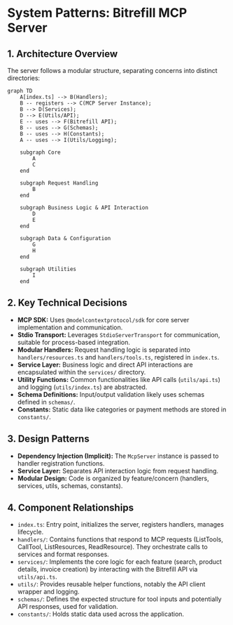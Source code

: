 # System Patterns: Bitrefill MCP Server

## 1. Architecture Overview

The server follows a modular structure, separating concerns into distinct directories:

```mermaid
graph TD
    A[index.ts] --> B(Handlers);
    B -- registers --> C(MCP Server Instance);
    B --> D(Services);
    D --> E(Utils/API);
    E -- uses --> F(Bitrefill API);
    B -- uses --> G(Schemas);
    B -- uses --> H(Constants);
    A -- uses --> I(Utils/Logging);

    subgraph Core
        A
        C
    end

    subgraph Request Handling
        B
    end

    subgraph Business Logic & API Interaction
        D
        E
    end

    subgraph Data & Configuration
        G
        H
    end

    subgraph Utilities
        I
    end
```

## 2. Key Technical Decisions

- **MCP SDK:** Uses `@modelcontextprotocol/sdk` for core server implementation and communication.
- **Stdio Transport:** Leverages `StdioServerTransport` for communication, suitable for process-based integration.
- **Modular Handlers:** Request handling logic is separated into `handlers/resources.ts` and `handlers/tools.ts`, registered in `index.ts`.
- **Service Layer:** Business logic and direct API interactions are encapsulated within the `services/` directory.
- **Utility Functions:** Common functionalities like API calls (`utils/api.ts`) and logging (`utils/index.ts`) are abstracted.
- **Schema Definitions:** Input/output validation likely uses schemas defined in `schemas/`.
- **Constants:** Static data like categories or payment methods are stored in `constants/`.

## 3. Design Patterns

- **Dependency Injection (Implicit):** The `McpServer` instance is passed to handler registration functions.
- **Service Layer:** Separates API interaction logic from request handling.
- **Modular Design:** Code is organized by feature/concern (handlers, services, utils, schemas, constants).

## 4. Component Relationships

- `index.ts`: Entry point, initializes the server, registers handlers, manages lifecycle.
- `handlers/`: Contains functions that respond to MCP requests (ListTools, CallTool, ListResources, ReadResource). They orchestrate calls to services and format responses.
- `services/`: Implements the core logic for each feature (search, product details, invoice creation) by interacting with the Bitrefill API via `utils/api.ts`.
- `utils/`: Provides reusable helper functions, notably the API client wrapper and logging.
- `schemas/`: Defines the expected structure for tool inputs and potentially API responses, used for validation.
- `constants/`: Holds static data used across the application.
